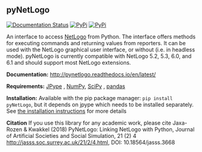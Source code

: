 ## pyNetLogo

[![Documentation Status](https://readthedocs.org/projects/emaworkbench/badge/?version=latest)](http://pynetlogo.readthedocs.org/en/latest/?badge=master)
[![PyPi](https://img.shields.io/pypi/v/pynetlogo.svg)](https://pypi.python.org/pypi/pynetlogo)
[![PyPi](https://img.shields.io/pypi/dm/pynetlogo.svg)](https://pypi.python.org/pypi/pynetlogo)

An interface to access [NetLogo](https://ccl.northwestern.edu/netlogo/) from
Python. The interface offers methods for executing commands and returning
values from reporters. It can be used with the NetLogo graphical user
interface, or without (i.e. in headless mode). pyNetLogo is currently
compatible with NetLogo 5.2, 5.3, 6.0, and 6.1 and should support most NetLogo
extensions.

**Documentation:** http://pynetlogo.readthedocs.io/en/latest/

**Requirements:** [JPype](https://jpype.readthedocs.io/en/latest/)
, [NumPy](http://www.numpy.org/), [SciPy](http://www.scipy.org/)
, [pandas](https://pandas.pydata.org/)

**Installation:** Available with the pip package
manager: `pip install pyNetLogo`, but it depends on jpype which needs to be
installed separately.
See [the installation instructions](https://pynetlogo.readthedocs.io/en/latest/install.html)
for more details

**Citation** If you use this library for any academic work, please cite
Jaxa-Rozen & Kwakkel (2018) PyNetLogo: Linking NetLogo with Python, Journal of
Artificial Societies and Social Simulation, 21 (2) 4
<http://jasss.soc.surrey.ac.uk/21/2/4.html>, DOI: 10.18564/jasss.3668